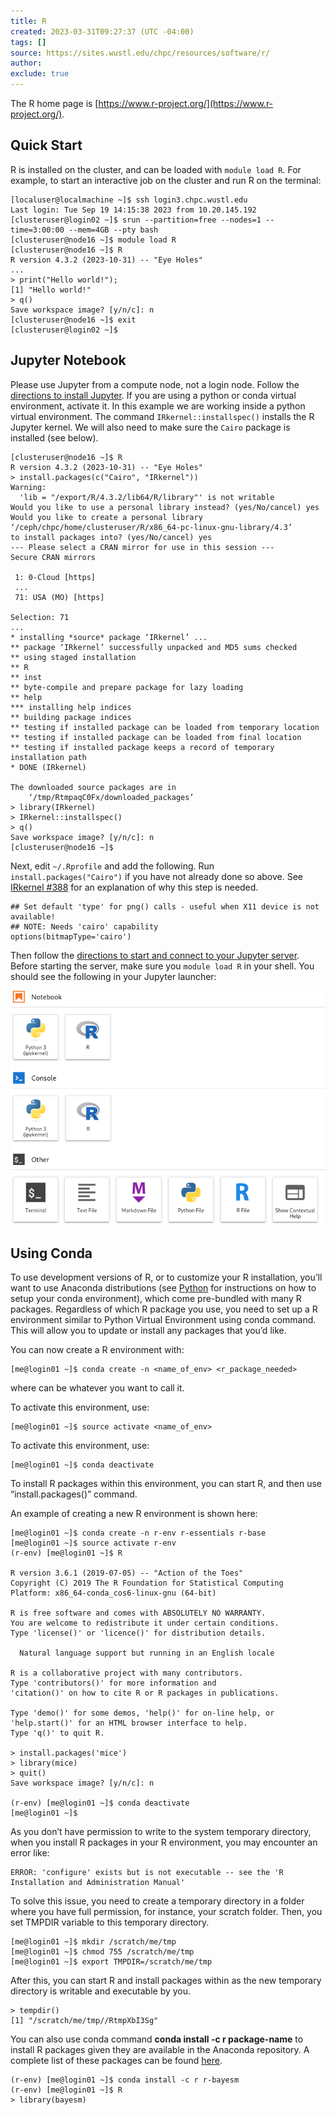 ```yaml
---
title: R
created: 2023-03-31T09:27:37 (UTC -04:00)
tags: []
source: https://sites.wustl.edu/chpc/resources/software/r/
author:
exclude: true
---
```


The R home page is [https://www.r-project.org/](https://www.r-project.org/).

## Quick Start

R is installed on the cluster, and can be loaded with `module load R`. For example, to start an interactive job on the cluster and run R on the terminal:

```
[localuser@localmachine ~]$ ssh login3.chpc.wustl.edu
Last login: Tue Sep 19 14:15:38 2023 from 10.20.145.192
[clusteruser@login02 ~]$ srun --partition=free --nodes=1 --time=3:00:00 --mem=4GB --pty bash
[clusteruser@node16 ~]$ module load R
[clusteruser@node16 ~]$ R
R version 4.3.2 (2023-10-31) -- "Eye Holes"
...
> print("Hello world!");
[1] "Hello world!"
> q()
Save workspace image? [y/n/c]: n
[clusteruser@node16 ~]$ exit
[clusteruser@login02 ~]$
```

## Jupyter Notebook

Please use Jupyter from a compute node, not a login node. Follow the [directions to install Jupyter](jupyter-notebook.md). If you are using a python or conda virtual environment, activate it. In this example we are working inside a python virtual environment. The command `IRkernel::installspec()` installs the R Jupyter kernel. We will also need to make sure the `Cairo` package is installed (see below).

```
[clusteruser@node16 ~]$ R
R version 4.3.2 (2023-10-31) -- "Eye Holes"
> install.packages(c("Cairo", "IRkernel"))
Warning:
  'lib = "/export/R/4.3.2/lib64/R/library"' is not writable
Would you like to use a personal library instead? (yes/No/cancel) yes
Would you like to create a personal library
‘/ceph/chpc/home/clusteruser/R/x86_64-pc-linux-gnu-library/4.3’
to install packages into? (yes/No/cancel) yes
--- Please select a CRAN mirror for use in this session ---
Secure CRAN mirrors 

 1: 0-Cloud [https]
 ...
 71: USA (MO) [https]

Selection: 71
... 
* installing *source* package ‘IRkernel’ ...
** package ‘IRkernel’ successfully unpacked and MD5 sums checked
** using staged installation
** R
** inst
** byte-compile and prepare package for lazy loading
** help
*** installing help indices
** building package indices
** testing if installed package can be loaded from temporary location
** testing if installed package can be loaded from final location
** testing if installed package keeps a record of temporary installation path
* DONE (IRkernel)

The downloaded source packages are in
	‘/tmp/RtmpaqC0Fx/downloaded_packages’
> library(IRkernel)
> IRkernel::installspec()
> q()
Save workspace image? [y/n/c]: n
[clusteruser@node16 ~]$
```

Next, edit `~/.Rprofile` and add the following. Run `install.packages("Cairo")` if you have not already done so above. See [IRkernel #388](https://github.com/IRkernel/IRkernel/issues/388) for an explanation of why this step is needed.

```
## Set default 'type' for png() calls - useful when X11 device is not available!
## NOTE: Needs 'cairo' capability
options(bitmapType='cairo')
```

Then follow the [directions to start and connect to your Jupyter server](jupyter-notebook.md). Before starting the server, make sure you `module load R` in your shell. You should see the following in your Jupyter launcher:

![Screenshot of Jupyter Lab launcher with Matlab available.](../images/jupyter-r-screenshot.png)

## Using Conda

To use development versions of R, or to customize your R installation, you’ll want to use Anaconda distributions (see [Python](python.md) for instructions on how to setup your conda environment), which come pre-bundled with many R packages. Regardless of which R package you use, you need to set up a R environment similar to Python Virtual Environment using conda command. This will allow you to update or install any packages that you’d like.

You can now create a R environment with:

```
[me@login01 ~]$ conda create -n <name_of_env> <r_package_needed>
```

where can be whatever you want to call it.

To activate this environment, use:

```
[me@login01 ~]$ source activate <name_of_env>
```

To activate this environment, use:

```
[me@login01 ~]$ conda deactivate
```

To install R packages within this environment, you can start R, and then use “install.packages()” command.

An example of creating a new R environment is shown here:

```
[me@login01 ~]$ conda create -n r-env r-essentials r-base
[me@login01 ~]$ source activate r-env
(r-env) [me@login01 ~]$ R

R version 3.6.1 (2019-07-05) -- "Action of the Toes"
Copyright (C) 2019 The R Foundation for Statistical Computing
Platform: x86_64-conda_cos6-linux-gnu (64-bit)

R is free software and comes with ABSOLUTELY NO WARRANTY.
You are welcome to redistribute it under certain conditions.
Type 'license()' or 'licence()' for distribution details.

  Natural language support but running in an English locale

R is a collaborative project with many contributors.
Type 'contributors()' for more information and
'citation()' on how to cite R or R packages in publications.

Type 'demo()' for some demos, 'help()' for on-line help, or
'help.start()' for an HTML browser interface to help.
Type 'q()' to quit R.

> install.packages('mice')
> library(mice)
> quit()
Save workspace image? [y/n/c]: n

(r-env) [me@login01 ~]$ conda deactivate
[me@login01 ~]$
```

As you don’t have permission to write to the system temporary directory, when you install R packages in your R environment, you may encounter an error like:

```
ERROR: 'configure' exists but is not executable -- see the 'R Installation and Administration Manual'
```

To solve this issue, you need to create a temporary directory in a folder where you have full permission, for instance, your scratch folder. Then, you set TMPDIR variable to this temporary directory.

```
[me@login01 ~]$ mkdir /scratch/me/tmp
[me@login01 ~]$ chmod 755 /scratch/me/tmp
[me@login01 ~]$ export TMPDIR=/scratch/me/tmp
```

After this, you can start R and install packages within as the new temporary directory is writable and executable by you.

```
> tempdir()
[1] "/scratch/me/tmp//RtmpXbI3Sg"
```

You can also use conda command **conda install -c r package-name** to install R packages given they are available in the Anaconda repository. A complete list of these packages can be found [here](https://docs.anaconda.com/anaconda/packages/r-language-pkg-docs/).

```
(r-env) [me@login01 ~]$ conda install -c r r-bayesm
(r-env) [me@login01 ~]$ R
> library(bayesm)
```
